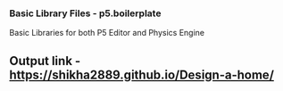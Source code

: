 ### Basic Library Files - p5.boilerplate
Basic Libraries for both P5 Editor and Physics Engine


## Output link - https://shikha2889.github.io/Design-a-home/ 
